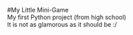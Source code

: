 #My Little Mini-Game  
My first Python project (from high school)  
It is not as glamorous as it should be :/  
